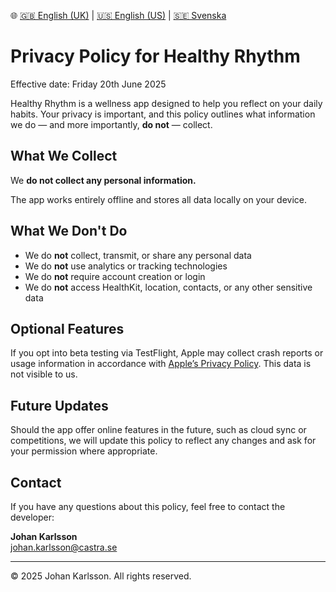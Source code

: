 🌐 [🇬🇧 English (UK)](./index.md) | [🇺🇸 English (US)](./index-us.md) | [🇸🇪 Svenska](./index-sv.md)

# Privacy Policy for Healthy Rhythm

Effective date: Friday 20th June 2025

Healthy Rhythm is a wellness app designed to help you reflect on your daily habits. Your privacy is important, and this policy outlines what information we do — and more importantly, **do not** — collect.

## What We Collect

We **do not collect any personal information.**

The app works entirely offline and stores all data locally on your device.

## What We Don't Do

- We do **not** collect, transmit, or share any personal data
- We do **not** use analytics or tracking technologies
- We do **not** require account creation or login
- We do **not** access HealthKit, location, contacts, or any other sensitive data

## Optional Features

If you opt into beta testing via TestFlight, Apple may collect crash reports or usage information in accordance with [Apple’s Privacy Policy](https://www.apple.com/legal/privacy/en-ww/). This data is not visible to us.

## Future Updates

Should the app offer online features in the future, such as cloud sync or competitions, we will update this policy to reflect any changes and ask for your permission where appropriate.

## Contact

If you have any questions about this policy, feel free to contact the developer:

**Johan Karlsson**  
[johan.karlsson@castra.se](mailto:johan.karlsson@castra.se)

---

© 2025 Johan Karlsson. All rights reserved.
